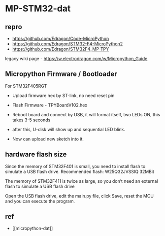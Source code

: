 
# MP-STM32-dat


## repro 


- https://github.com/Edragon/Code-MicroPython
- https://github.com/Edragon/STM32-F4-MicroPython2
- https://github.com/Edragon/STM32F4_MP-TPY

legacy wiki page - https://w.electrodragon.com/w/Micropython_Guide






## Micropython Firmware / Bootloader 

For STM32F405RGT

* Upload firmware hex by ST-link, no need reset pin
* Flash Firmware - TPYBoardV102.hex

* Reboot board and connect by USB, it will format itself, two LEDs ON, this takes 3-5 seconds

* after this, U-disk will show up and sequential LED blink.

* Now can upload new sketch into it.


## hardware flash size 

Since the memory of STM32F401 is small, you need to install flash to simulate a USB flash drive. Recommended flash: W25Q32JVSSIQ 32MBit

The memory of STM32F411 is twice as large, so you don’t need an external flash to simulate a USB flash drive

Open the USB flash drive, edit the main.py file, click Save, reset the MCU and you can execute the program.


## ref 

- [[micropython-dat]]